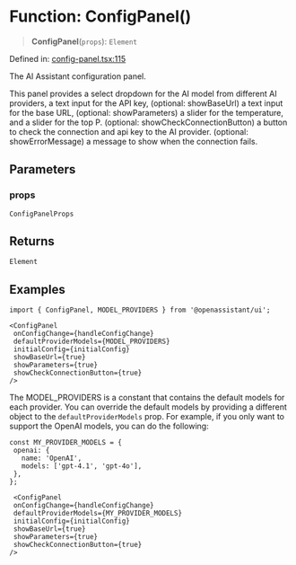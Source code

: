 # Function: ConfigPanel()

> **ConfigPanel**(`props`): `Element`

Defined in: [config-panel.tsx:115](https://github.com/GeoDaCenter/openassistant/blob/36f516b8229288259590b2d9dab3b10cbfc3cbfd/packages/ui/src/components/config-panel.tsx#L115)

The AI Assistant configuration panel.

This panel provides a select dropdown for the AI model from different AI providers, a text input for the API key,
(optional: showBaseUrl) a text input for the base URL,
(optional: showParameters) a slider for the temperature, and a slider for the top P.
(optional: showCheckConnectionButton) a button to check the connection and api key to the AI provider.
(optional: showErrorMessage) a message to show when the connection fails.

## Parameters

### props

`ConfigPanelProps`

## Returns

`Element`

## Examples

```tsx
import { ConfigPanel, MODEL_PROVIDERS } from '@openassistant/ui';

<ConfigPanel
 onConfigChange={handleConfigChange}
 defaultProviderModels={MODEL_PROVIDERS}
 initialConfig={initialConfig}
 showBaseUrl={true}
 showParameters={true}
 showCheckConnectionButton={true}
/>
```

The MODEL_PROVIDERS is a constant that contains the default models for each provider.
You can override the default models by providing a different object to the `defaultProviderModels` prop.
For example, if you only want to support the OpenAI models, you can do the following:

```tsx
const MY_PROVIDER_MODELS = {
 openai: {
   name: 'OpenAI',
   models: ['gpt-4.1', 'gpt-4o'],
 },
};

 <ConfigPanel
 onConfigChange={handleConfigChange}
 defaultProviderModels={MY_PROVIDER_MODELS}
 initialConfig={initialConfig}
 showBaseUrl={true}
 showParameters={true}
 showCheckConnectionButton={true}
/>
```
